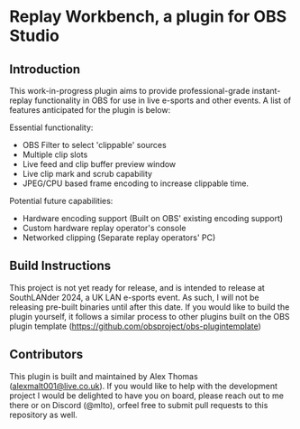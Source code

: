 # Replay Workbench, a plugin for OBS Studio

## Introduction

This work-in-progress plugin aims to provide professional-grade instant-replay functionality in OBS for use in live e-sports and other events. A list of features anticipated for the plugin is below:

Essential functionality:
 - OBS Filter to select 'clippable' sources
 - Multiple clip slots
 - Live feed and clip buffer preview window
 - Live clip mark and scrub capability
 - JPEG/CPU based frame encoding to increase clippable time.

Potential future capabilities:
 - Hardware encoding support (Built on OBS' existing encoding support)
 - Custom hardware replay operator's console
 - Networked clipping (Separate replay operators' PC)


## Build Instructions

This project is not yet ready for release, and is intended to release at SouthLANder 2024, a UK LAN e-sports event. As such, I will not be releasing pre-built binaries until after this date. If you would like to build the plugin yourself, it follows a similar process to other plugins built on the OBS plugin template (https://github.com/obsproject/obs-plugintemplate)

## Contributors

This plugin is built and maintained by Alex Thomas (alexmalt001@live.co.uk). If you would like to help with the development project I would be delighted to have you on board, please reach out to me there or on Discord (@mlto), orfeel free to submit pull requests to this repository as well.
